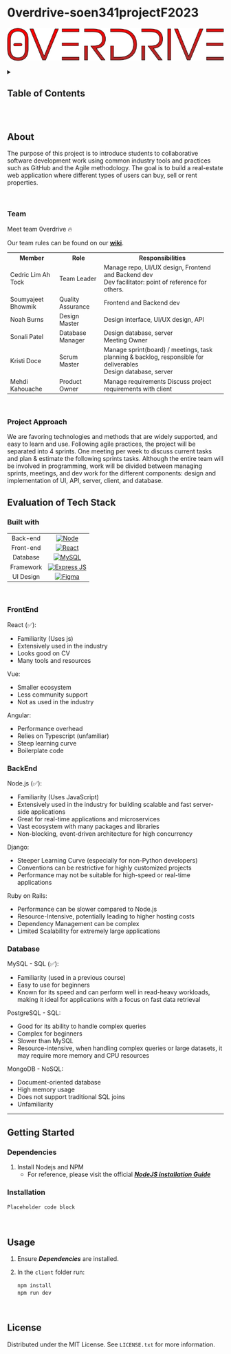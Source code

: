 # 0verdrive-soen341projectF2023

![Logo](./media/logo.png)

<details>
  <summary><h2>Table of Contents<h2></summary>
  <ol>
    <li>
      <a href="#about-">About</a>
      <ul>
        <li><a href="#team">Team</a></li>
        <li><a href="#project">Project Approach</a></li>
        <li><a href="#built-with">Built With</a></li>
      </ul>
    </li>
    <li>
      <a href="#Setup">Setup</a>
      <ul>
        <li><a href="#dependencies">Dependencies</a></li>
        <li><a href="#installation">Installation</a></li>
      </ul>
    </li>
    <li><a href="#usage">Usage</a></li>
    <li><a href="#license">License</a></li>
  </ol>
</details>

<br>

## About

The purpose of this project is to introduce students to collaborative software development work using common industry tools and practices such as GitHub and the Agile methodology. The goal is to build a real-estate web application where different types of users can buy, sell or rent properties.

<br>

### Team

Meet team 0verdrive :fire:

Our team rules can be found on our **[wiki](https://github.com/CedricLimAhTock/0verdrive-soen341projectF2023/wiki/Project-WorkFlow)**.
<table>
    <tr>
        <th>Member</th>
        <th>Role</th>
        <th>Responsibilities</th>
    </tr>
    <tr>
        <td>Cedric Lim Ah Tock</td>
        <td>Team Leader</td>
        <td>Manage repo, UI/UX design, Frontend and Backend dev<br>
          Dev facilitator: point of reference for others.</td>
    </tr>
    <tr>
        <td>Soumyajeet Bhowmik</td>
        <td>Quality Assurance</td>
        <td>Frontend and Backend dev</td>
    </tr>
    <tr>
        <td>Noah Burns</td>
        <td>Design Master</td>
        <td>Design interface, UI/UX design, API</td>
    </tr>
    <tr>
        <td>Sonali Patel</td>
        <td>Database Manager</td>
        <td>Design database, server<br>
          Meeting Owner</td>
    </tr>
    <tr>
        <td>Kristi Doce</td>
        <td>Scrum Master</td>
        <td>
          Manage sprint(board) / meetings, task planning & backlog, responsible for deliverables<br>
          Design database, server
        </td>
    </tr>
    <tr>
        <td>Mehdi Kahouache</td>
        <td>Product Owner</td>
        <td>
          Manage requirements
          Discuss project requirements with client
        </td>
    </tr>
</table>

<br>

### Project Approach

We are favoring technologies and methods that are widely supported, and easy to learn and use.
Following agile practices, the project will be separated into 4 sprints. One meeting per week to discuss current tasks and plan & estimate the following sprints tasks. Although the entire team will be involved in programming, work will be divided between managing sprints, meetings, and dev work for the different components: design and implementation of UI, API, server, client, and database.

## Evaluation of Tech Stack

### Built with

|       |                                                  |
| :---: | :----------------------------------------------: |
| Back-end  | [![Node][node-shield]][node-url]    |
| Front-end | [![React][react-shield]][react-url]  |
| Database | [![MySQL][mysql-shield]][mysql-url] |
| Framework | [![Express JS][express-shield]][express-url] |
| UI Design | [![Figma][figma-shield]][figma-url] |


<br><be>

### FrontEnd

React (:white_check_mark:):

- Familiarity (Uses js)
- Extensively used in the industry
- Looks good on CV
- Many tools and resources

Vue:

- Smaller ecosystem
- Less community support
- Not as used in the industry


Angular:

- Performance overhead
- Relies on Typescript (unfamiliar)
- Steep learning curve
- Boilerplate code

### BackEnd

Node.js (:white_check_mark:):

- Familiarity (Uses JavaScript)
- Extensively used in the industry for building scalable and fast server-side applications
- Great for real-time applications and microservices
- Vast ecosystem with many packages and libraries
- Non-blocking, event-driven architecture for high concurrency

Django:

- Steeper Learning Curve (especially for non-Python developers)
- Conventions can be restrictive for highly customized projects
- Performance may not be suitable for high-speed or real-time applications

Ruby on Rails:

- Performance can be slower compared to Node.js
- Resource-Intensive, potentially leading to higher hosting costs
- Dependency Management can be complex
- Limited Scalability for extremely large applications

### Database

MySQL - SQL (:white_check_mark:):

- Familiarity (used in a previous course)
- Easy to use for beginners
- Known for its speed and can perform well in read-heavy workloads, making it ideal for applications with a focus on fast data retrieval

PostgreSQL - SQL:

- Good for its ability to handle complex queries
- Complex for beginners
- Slower than MySQL
- Resource-intensive, when handling complex queries or large datasets, it may require more memory and CPU resources

MongoDB - NoSQL:

- Document-oriented database
- High memory usage
- Does not support traditional SQL joins
- Unfamiliarity

---

## Getting Started

### Dependencies

1. Install Nodejs and NPM
   - For reference, please visit the official ***[NodeJS installation Guide][nodejs-install-url]***

### Installation

```sh
Placeholder code block
```

<br>

## Usage

1. Ensure ***Dependencies*** are installed.
2. In the ```client``` folder run:

    ```sh
    npm install
    npm run dev
    ```

<br>

## License

Distributed under the MIT License. See `LICENSE.txt` for more information.

<!-- MARKDOWN LINKS & IMAGES -->
[react-shield]: https://img.shields.io/badge/React-20232A?style=for-the-badge&logo=react
[react-url]: https://reactjs.org/
[node-shield]: https://img.shields.io/badge/NodeJs-20232A?style=for-the-badge&logo=nodedotjs
[node-url]: https://nodejs.org/
[mysql-url]: https://www.mysql.com/
[express-shield]: https://img.shields.io/badge/Express-20232A?style=for-the-badge&logo=express
[express-url]: https://expressjs.com/
[figma-shield]: https://img.shields.io/badge/Figma-20232A?style=for-the-badge&logo=figma
[figma-url]: https://www.figma.com/
[js-shield]: https://img.shields.io/badge/JavaScript-20232A?style=for-the-badge&logo=javascript
[js-url]: https://www.javascript.com/
[mysql-shield]: https://img.shields.io/badge/MySQL-20232A?style=for-the-badge&logo=mysql&logoColor=white

[nodejs-install-url]: https://github.com/nodesource/distributions/blob/master/README.md

<!-- WIKI refs -->
[wiki-tech-eval-url]: https://github.com/CedricLimAhTock/0verdrive-soen341projectF2023/wiki/Design#evaluation-of-tech-stack
